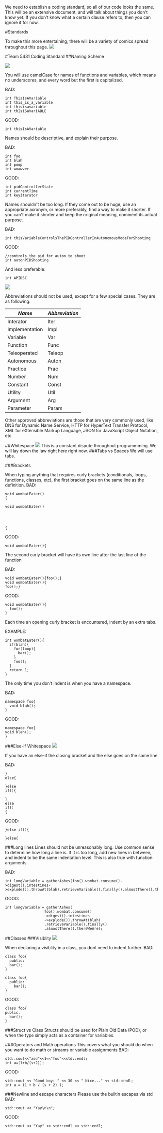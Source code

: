 We need to establish a coding standard, so all of our code looks the same. This will be an extensive document, and will talk about things you don't know yet. If you don't know what a certain clause refers to, then you can ignore it for now.

#Standards

To make this more entertaining, there will be a variety of comics spread throughout this page.
![](https://imgs.xkcd.com/comics/standards.png)


#Team 5431 Coding Standard
##Naming Scheme

![](http://www.commitstrip.com/wp-content/uploads/2016/09/Strip-Le-stagiaire-et-la-variable-english650-final.jpg)

You will use camelCase for names of functions and variables, which means no underscores, and every word but the first is capitalized.

BAD:
```
int ThisIsAVariable
int this_is_a_variable
int thisisavariable
int thIsiSaVariABLE
```
GOOD:
```
int thisIsAVariable
```

Names should be descriptive, and explain their purpose.

BAD:
```
int foo
int blah
int poop
int woawver
```
GOOD:
```
int pidControllerState
int currentTime
int keyIterator
```

Names shouldn't be too long. If they come out to be huge, use an appropriate acronym, or more preferably, find a way to make it shorter. If you can't make it shorter and keep the original meaning, comment its actual purpose.

BAD:
```
int thisVariableControlsThePIDControllerInAutonomousModeForShooting
```
GOOD:
```
//controls the pid for auton to shoot
int autonPIDShooting
```
And less preferable:
```
int APIDSC
```

![](https://imgs.xkcd.com/comics/smfw.png)

Abbreviations should not be used, except for a few special cases. They are as following:

| *Name*         | *Abbreviation* |
|----------------|----------------|
| Interator      | Iter           |
| Implementation | Impl           |
| Variable       | Var            |
| Function       | Func           |
| Teleoperated   | Teleop         |
| Autonomous     | Auton          |
| Practice       | Prac           |
| Number         | Num            |
| Constant       | Const          |
| Utility        | Util           |
| Argument       | Arg            |
| Parameter      | Param          |

Other approved abbreviations are those that are very commonly used, like DNS for Dynamic Name Service, HTTP for HyperText Transfer Protocol, XML for eXtensible Markup Language, JSON for JavaScript Object Notation, etc.

##Whitespace
![](https://imgs.xkcd.com/comics/third_way.png)
This is a constant dispute throughout programmming. We will lay down the law right here right now.
###Tabs vs Spaces
We will use tabs.

###Brackets

When typing anything that requires curly brackets (conditionals, loops, functions, classes, etc), the first bracket goes on the same line as the definition.
BAD:
```
void wombatEater()
{

void wombatEater()




{
```
GOOD:
```
void wombatEater(){
```

The second curly bracket will have its own line after the last line of the function

BAD:
```
void wombatEater(){foo();}
void wombatEater(){
foo();}
```
GOOD:
```
void wombatEater(){
  foo();
}
```
Each time an opening curly bracket is encountered, indent by an extra tabs.

EXAMPLE:
```
int wombatEater(){
  if(blah){
    for(loop){
      bar();
    }
    foo();
  }
  return 1;
}
```

The only time you don't indent is when you have a namespace.

BAD:
```
namespace foo{
  void blah();
}
```
GOOD:
```
namespace foo{
void blah();
}
```

###Else-if Whitespace
![](https://imgs.xkcd.com/comics/code_quality.png)

If you have an else-if the closing bracket and the else goes on the same line

BAD:
```
}
else{

}else
if(){

}
else
if()
{
```
GOOD:
```
}else if(){

}else{
```
###Long lines
Lines should not be unreasonably long. Use common sense to determine how long a line is. If it is too long, add new lines in between, and indent to be the same indentation level. This is also true with function arguments.

BAD:
```
int longVariable = gatherAshes(foo().wombat.consume()->digest().intestines->explode()).throwAt(blah).retrieveVariable().finally().almostThere().thereWeAre
```
GOOD:
```
int longVariable = gatherAshes(
                  foo().wombat.consume()
                  ->digest().intestines
                  ->explode()).throwAt(blah)
                  .retrieveVariable().finally()
                  .almostThere().thereWeAre);
```

##Classes
###Visiblity
![](https://imgs.xkcd.com/comics/code_quality_2.png)

When declaring a visiblity in a class, you dont need to indent further.
BAD:
```
class foo{
  public:
  bar();
}

class foo{
  public:
    bar();
}
```
GOOD:
```
class foo{
public:
  bar();
}
```
###Struct vs Class
Structs should be used for Plain Old Data (POD), or when the type simply acts as a container for variables.


###Operators and Math operations
This covers what you should do when you want to do math or streams or variable assignments
BAD:
```
std::cout<<"asd"<<1<<"foo"<<std::endl;
int a=(1+b/(s+2));
```

GOOD:
```
std::cout << "Good boy: " << 30 << " Nice..." << std::endl;
int a = (1 + b / (s + 2) );
```

###Newline and escape characters
Please use the builtin escapes via std
BAD:
```
std::cout << "Yay\n\n";
```

GOOD:
```
std::cout << "Yay" << std::endl << std::endl;
```
